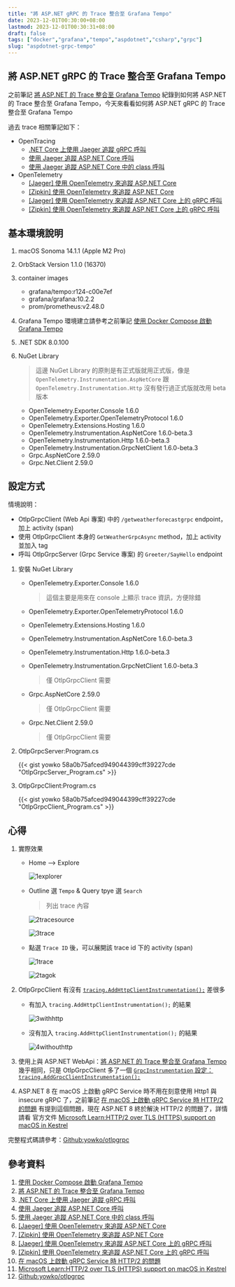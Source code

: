 ```yaml
---
title: "將 ASP.NET gRPC 的 Trace 整合至 Grafana Tempo"
date: 2023-12-01T00:30:00+08:00
lastmod: 2023-12-01T00:30:31+08:00
draft: false
tags: ["docker","grafana","tempo","aspdotnet","csharp","grpc"]
slug: "aspdotnet-grpc-tempo"
---
```


## 將 ASP.NET gRPC 的 Trace 整合至 Grafana Tempo

之前筆記 [將 ASP.NET 的 Trace 整合至 Grafana Tempo](/aspdotnet-tempo/) 紀錄到如何將 ASP.NET 的 Trace 整合至 Grafana Tempo，今天來看看如何將 ASP.NET gRPC 的 Trace 整合至 Grafana Tempo

過去 trace 相關筆記如下：

- OpenTracing
    - [.NET Core 上使用 Jaeger 追蹤 gRPC 呼叫](/dotnet-core-jaeger-grpc/)
    - [使用 Jaeger 追蹤 ASP.NET Core 呼叫](/jaeger-trace-aspdotnet-core/)
    - [使用 Jaeger 追蹤 ASP.NET Core 中的 class 呼叫](/jaeger-trace-aspdotnet-core-class-call/)
- OpenTelemetry
    - [[Jaeger] 使用 OpenTelemetry 來追蹤 ASP.NET Core](/aspdotnet-core-opentelemetry-jaeger/)
    - [[Zipkin] 使用 OpenTelemetry 來追蹤 ASP.NET Core](/aspdotnet-core-opentelemetry-zipkin/)
    - [[Jaeger] 使用 OpenTelemetry 來追蹤 ASP.NET Core 上的 gRPC 呼叫](/aspdotnet-core-opentelemetry-grpc-jaeger/)
    - [[Zipkin] 使用 OpenTelemetry 來追蹤 ASP.NET Core 上的 gRPC 呼叫](/aspdotnet-core-opentelemetry-grpc-zipkin/)

## 基本環境說明

1. macOS Sonoma 14.1.1 (Apple M2 Pro)
2. OrbStack Version 1.1.0 (16370)
3. container images
    - grafana/tempo:r124-c00e7ef
    - grafana/grafana:10.2.2
    - prom/prometheus:v2.48.0
4. Grafana Tempo 環境建立請參考之前筆記 [使用 Docker Compose 啟動 Grafana Tempo](/docker-compose-grafana-tempo/)
5. .NET SDK 8.0.100
6. NuGet Library

    > 這邊 NuGet Library 的原則是有正式版就用正式版，像是 `OpenTelemetry.Instrumentation.AspNetCore` 跟 `OpenTelemetry.Instrumentation.Http` 沒有發行過正式版就改用 beta 版本

    - OpenTelemetry.Exporter.Console 1.6.0
    - OpenTelemetry.Exporter.OpenTelemetryProtocol 1.6.0
    - OpenTelemetry.Extensions.Hosting 1.6.0
    - OpenTelemetry.Instrumentation.AspNetCore 1.6.0-beta.3
    - OpenTelemetry.Instrumentation.Http 1.6.0-beta.3
    - OpenTelemetry.Instrumentation.GrpcNetClient 1.6.0-beta.3
    - Grpc.AspNetCore 2.59.0
    - Grpc.Net.Client 2.59.0

## 設定方式

情境說明：

- OtlpGrpcClient (Web Api 專案) 中的 `/getweatherforecastgrpc` endpoint，加上 activity (span)
- 使用 OtlpGrpcClient 本身的 `GetWeatherGrpcAsync` method，加上 activity 並加入 tag
- 呼叫 OtlpGrpcServer (Grpc Service 專案) 的 `Greeter/SayHello` endpoint

1. 安裝 NuGet Library

    - OpenTelemetry.Exporter.Console 1.6.0

        > 這個主要是用來在 console 上顯示 trace 資訊，方便除錯

    - OpenTelemetry.Exporter.OpenTelemetryProtocol 1.6.0
    - OpenTelemetry.Extensions.Hosting 1.6.0
    - OpenTelemetry.Instrumentation.AspNetCore 1.6.0-beta.3
    - OpenTelemetry.Instrumentation.Http 1.6.0-beta.3
    - OpenTelemetry.Instrumentation.GrpcNetClient 1.6.0-beta.3

        > 僅 OtlpGrpcClient 需要

    - Grpc.AspNetCore 2.59.0

        > 僅 OtlpGrpcClient 需要

    - Grpc.Net.Client 2.59.0

        > 僅 OtlpGrpcClient 需要

2. OtlpGrpcServer:Program.cs

    {{< gist yowko 58a0b75afced949044399cff39227cde "OtlpGrpcServer_Program.cs" >}}

3. OtlpGrpcClient:Program.cs

    {{< gist yowko 58a0b75afced949044399cff39227cde "OtlpGrpcClient_Program.cs" >}}

## 心得

1. 實際效果

    - Home --> Explore

        ![1explorer](https://github.com/yowko/picsbed/assets/3851540/2fb698ad-bab3-4f05-99e6-22a1decbdb51)

    - Outline 選 `Tempo` & Query tpye 選 `Search`

        > 列出 trace 內容

        ![2tracesource](https://github.com/yowko/picsbed/assets/3851540/dec2a31d-253c-4b01-945c-564e5519adad)

        ![3trace](https://github.com/yowko/picsbed/assets/3851540/c91f0eb8-d78b-49bb-95ac-02c1ffac5605)

    - 點選 `Trace ID` 後，可以展開該 trace id 下的 activity (span)

        ![1trace](https://github.com/yowko/picsbed/assets/3851540/1b28b6a8-b3db-4c93-ae95-080e5d6987bd)

        ![2tagok](https://github.com/yowko/picsbed/assets/3851540/ba4464b0-4952-4828-aa07-f8387f0a2b60)

2. OtlpGrpcClient 有沒有 [`tracing.AddHttpClientInstrumentation();`](https://gist.github.com/yowko/58a0b75afced949044399cff39227cde#file-otlpgrpcclient_program-cs-L25) 差很多

    - 有加入 `tracing.AddHttpClientInstrumentation();` 的結果

        ![3withhttp](https://github.com/yowko/picsbed/assets/3851540/7ae42d70-1381-4791-99f3-b1120bc2e12c)

    - 沒有加入 `tracing.AddHttpClientInstrumentation();` 的結果

        ![4withouthttp](https://github.com/yowko/picsbed/assets/3851540/7389961a-ee43-44a0-b394-cb7bf785be2f)

3. 使用上與 ASP.NET WebApi：[將 ASP.NET 的 Trace 整合至 Grafana Tempo](/aspdotnet-tempo/) 幾乎相同，只是 OtlpGrpcClient 多了一個 [`GrpcInstrumentation` 設定：`tracing.AddGrpcClientInstrumentation();`](https://gist.github.com/yowko/58a0b75afced949044399cff39227cde#file-otlpgrpcclient_program-cs-L26)

4. ASP.NET 8 在 macOS 上啟動 gRPC Service 時不用在刻意使用 Http1 與 insecure gRPC 了，之前筆記 [在 macOS 上啟動 gRPC Service 時 HTTP/2 的問題](/grpc-service-http2-macos/) 有提到這個問題，現在 ASP.NET 8 終於解決  HTTP/2 的問題了，詳情請看 官方文件 [Microsoft Learn:HTTP/2 over TLS (HTTPS) support on macOS in Kestrel](https://learn.microsoft.com/en-us/aspnet/core/release-notes/aspnetcore-8.0?view=aspnetcore-8.0&WT.mc_id=DOP-MVP-5002594#http2-over-tls-https-support-on-macos-in-kestrel)

完整程式碼請參考：[Github:yowko/otlpgrpc](https://github.com/yowko/otlpgrpc)

## 參考資料

1. [使用 Docker Compose 啟動 Grafana Tempo](/docker-compose-grafana-tempo/)
2. [將 ASP.NET 的 Trace 整合至 Grafana Tempo](/aspdotnet-tempo/)
3. [.NET Core 上使用 Jaeger 追蹤 gRPC 呼叫](/dotnet-core-jaeger-grpc/)
4. [使用 Jaeger 追蹤 ASP.NET Core 呼叫](/jaeger-trace-aspdotnet-core/)
5. [使用 Jaeger 追蹤 ASP.NET Core 中的 class 呼叫](/jaeger-trace-aspdotnet-core-class-call/)
6. [[Jaeger] 使用 OpenTelemetry 來追蹤 ASP.NET Core](/aspdotnet-core-opentelemetry-jaeger/)
7. [[Zipkin] 使用 OpenTelemetry 來追蹤 ASP.NET Core](/aspdotnet-core-opentelemetry-zipkin/)
8. [[Jaeger] 使用 OpenTelemetry 來追蹤 ASP.NET Core 上的 gRPC 呼叫](/aspdotnet-core-opentelemetry-grpc-jaeger/)
9. [[Zipkin] 使用 OpenTelemetry 來追蹤 ASP.NET Core 上的 gRPC 呼叫](/aspdotnet-core-opentelemetry-grpc-zipkin/)
10. [在 macOS 上啟動 gRPC Service 時 HTTP/2 的問題](/grpc-service-http2-macos/)
11. [Microsoft Learn:HTTP/2 over TLS (HTTPS) support on macOS in Kestrel](https://learn.microsoft.com/en-us/aspnet/core/release-notes/aspnetcore-8.0?view=aspnetcore-8.0&WT.mc_id=DOP-MVP-5002594#http2-over-tls-https-support-on-macos-in-kestrel)
12. [Github:yowko/otlpgrpc](https://github.com/yowko/otlpgrpc)

